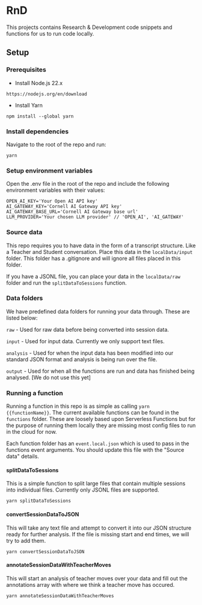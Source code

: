 # RnD

This projects contains Research & Development code snippets and functions for us to run code locally.

## Setup

### Prerequisites

- Install Node.js 22.x
```
https://nodejs.org/en/download
```

- Install Yarn
```
npm install --global yarn
```

### Install dependencies

Navigate to the root of the repo and run:

```
yarn
```

### Setup environment variables

Open the .env file in the root of the repo and include the following environment variables with their values:

```
OPEN_AI_KEY='Your Open AI API key'
AI_GATEWAY_KEY='Cornell AI Gateway API key'
AI_GATEWAY_BASE_URL='Cornell AI Gateway base url'
LLM_PROVIDER='Your chosen LLM provider' // 'OPEN_AI', 'AI_GATEWAY'
```

### Source data

This repo requires you to have data in the form of a transcript structure. Like a Teacher and Student conversation. Place this data in the `localData/input` folder. This folder has a .gitignore and will ignore all files placed in this folder.

If you have a JSONL file, you can place your data in the `localData/raw` folder and run the `splitDataToSessions` function.

### Data folders

We have predefined data folders for running your data through. These are listed below:

`raw` - Used for raw data before being converted into session data.

`input` - Used for input data. Currently we only support text files.

`analysis` - Used for when the input data has been modified into our standard JSON format and analysis is being run over the file.

`output` - Used for when all the functions are run and data has finished being analysed. [We do not use this yet]


### Running a function

Running a function in this repo is as simple as calling `yarn {{functionName}}`. The current available functions can be found in the `functions` folder. These are loosely based upon Serverless Functions but for the purpose of running them locally they are missing most config files to run in the cloud for now.

Each function folder has an `event.local.json` which is used to pass in the functions event arguments. You should update this file with the "Source data" details.

#### splitDataToSessions

This is a simple function to split large files that contain multiple sessions into individual files. Currently only JSONL files are supported.

```
yarn splitDataToSessions
```

#### convertSessionDataToJSON

This will take any text file and attempt to convert it into our JSON structure ready for further analysis. If the file is missing start and end times, we will try to add them.

```
yarn convertSessionDataToJSON
```

#### annotateSessionDataWithTeacherMoves

This will start an analysis of teacher moves over your data and fill out the annotations array with where we think a teacher move has occured.

```
yarn annotateSessionDataWithTeacherMoves
```



<!-- This project contains source code and supporting files for a serverless application that you can deploy with the SAM CLI.

## Setup

### Prerequisites

- Install Node.js 22.x

- Install Python 3.12

### Setup AWS SAM CLI

```
brew tap aws/tap
``` 

```
brew install aws-sam-cli
```

Then test SAM CLI is installed

```
sam --version
```

## Build

To build all functions make sure Docker Desktop is open and run:
```
sam build --use-container
```

## Run

To run the individual functions use the following template:
```
sam local invoke {{FunctionName}} --event functions/{{functionDirectory}}/event.json
``` -->